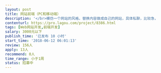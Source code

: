 ```yaml
---                
layout: post       
title: 网站前端（PC和移动端）           
description: '</br>模仿一个网站的风格，替换内容做成自己的网站，具体私聊，比较急，6.14号晚上12点前要出来。（内容已经准备好）</br>'     
contenturl: https://pro.lagou.com/project/8386.html      
tags: [Web网站开发,前端开发]            
salary: 3000元以下          
publish_time: '已发布 10 小时'         
start_time: '2018-06-12 06:01:13'           
review: 156人                   
apply: 13人                   
recommend: 0人                   
time_range: 小于1周              
status: 招募中                  
---                 
```

